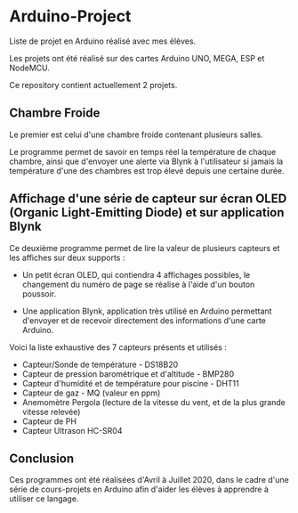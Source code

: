 # Arduino-Project
Liste de projet en Arduino réalisé avec mes élèves.

Les projets ont été réalisé sur des cartes Arduino UNO, MEGA, ESP et NodeMCU.

Ce repository contient actuellement 2 projets.

## Chambre Froide
Le premier est celui d'une chambre froide contenant plusieurs salles.
  
Le programme permet de savoir en temps réel la température de chaque chambre, ainsi que d'envoyer une alerte via Blynk à l'utilisateur si jamais la température d'une des chambres est trop élevé depuis une certaine durée.


## Affichage d'une série de capteur sur écran OLED (Organic Light-Emitting Diode) et sur application Blynk

Ce deuxième programme permet de lire la valeur de plusieurs capteurs et les affiches sur deux supports :

- Un petit écran OLED, qui contiendra 4 affichages possibles, le changement du numéro de page se réalise à l'aide d'un bouton poussoir.

- Une application Blynk, application très utilisé en Arduino permettant d'envoyer et de recevoir directement des informations d'une carte Arduino.

Voici la liste exhaustive des 7 capteurs présents et utilisés :

  - Capteur/Sonde de température - DS18B20
  - Capteur de pression barométrique et d'altitude - BMP280
  - Capteur d'humidité et de température pour piscine - DHT11
  - Capteur de gaz - MQ (valeur en ppm)
  - Anemomètre Pergola (lecture de la vitesse du vent, et de la plus grande vitesse relevée)
  - Capteur de PH
  - Capteur Ultrason HC-SR04
  
## Conclusion

Ces programmes ont été réalisées d'Avril à Juillet 2020, dans le cadre d'une série de cours-projets en Arduino afin d'aider les élèves à apprendre à utiliser ce langage.
